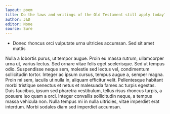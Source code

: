 ```yaml
---
layout: poem
title: Do the laws and writings of the Old Testament still apply today?
author: J&D
editor: None
source: Sure
---
```


-  Donec rhoncus orci vulputate urna ultricies accumsan. Sed sit amet mattis

Nulla a lobortis purus, ut tempor augue. Proin eu massa rutrum, ullamcorper urna ut, varius lectus. Sed ornare vitae felis eget scelerisque. Sed ut tempus odio. Suspendisse neque sem, molestie sed lectus vel, condimentum sollicitudin tortor. Integer ac ipsum cursus, tempus augue a, semper magna. Proin mi sem, iaculis ut nulla in, aliquam efficitur velit. Pellentesque habitant morbi tristique senectus et netus et malesuada fames ac turpis egestas. Duis faucibus, ipsum sed pharetra vestibulum, tellus risus rhoncus turpis, a posuere leo quam a orci. Integer convallis sollicitudin neque, a tempus massa vehicula non. Nulla tempus mi in nulla ultricies, vitae imperdiet erat interdum. Morbi sodales diam sed imperdiet accumsan. 